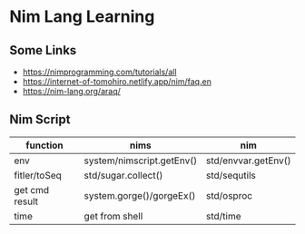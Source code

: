 # Nim Lang Learning

## Some Links

- https://nimprogramming.com/tutorials/all
- https://internet-of-tomohiro.netlify.app/nim/faq.en
- https://nim-lang.org/araq/

## Nim Script

|function|nims|nim|
|---|----|----|
|env|system/nimscript.getEnv()|std/envvar.getEnv()|
|fitler/toSeq|std/sugar.collect()|std/sequtils|
|get cmd result|system.gorge()/gorgeEx()|std/osproc|
|time|get from shell|std/time|

